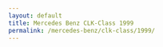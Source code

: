 ```yaml
---
layout: default
title: Mercedes Benz CLK-Class 1999
permalink: /mercedes-benz/clk-class/1999/
---
```

